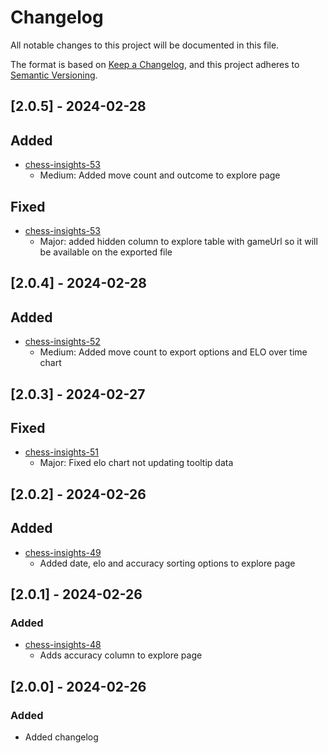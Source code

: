 # Changelog

All notable changes to this project will be documented in this file.

The format is based on [Keep a Changelog](https://keepachangelog.com/en/1.1.0/),
and this project adheres to [Semantic Versioning](https://semver.org/spec/v2.0.0.html).

## [2.0.5] - 2024-02-28
## Added
- [chess-insights-53](https://github.com/NotJoeMartinez/chess-insights/pull/53)
    - Medium: Added move count and outcome to explore page 

## Fixed
- [chess-insights-53](https://github.com/NotJoeMartinez/chess-insights/pull/53)
    - Major: added hidden column to explore table with gameUrl so it will be available on the exported file


## [2.0.4] - 2024-02-28
## Added
- [chess-insights-52](https://github.com/NotJoeMartinez/chess-insights/pull/52)
    - Medium: Added move count to export options and ELO over time chart

## [2.0.3] - 2024-02-27
## Fixed
- [chess-insights-51](https://github.com/NotJoeMartinez/chess-insights/pull/51)
    - Major: Fixed elo chart not updating tooltip data

## [2.0.2] - 2024-02-26
## Added
- [chess-insights-49](https://github.com/NotJoeMartinez/chess-insights/pull/49)
    - Added date, elo and accuracy sorting options to explore page

## [2.0.1] - 2024-02-26
### Added
- [chess-insights-48](https://github.com/NotJoeMartinez/chess-insights/pull/48) 
    - Adds accuracy column to explore page

## [2.0.0] - 2024-02-26
### Added
- Added changelog 
